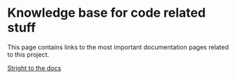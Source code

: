 # Knowledge base for code related stuff

This page contains links to the most important documentation pages related to this project.

[Stright to the docs](/docs/)
